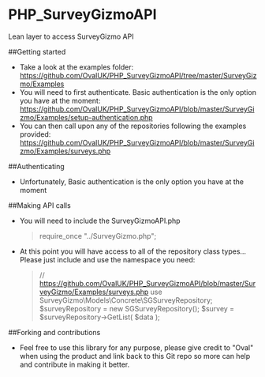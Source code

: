 PHP_SurveyGizmoAPI
==================

Lean layer to access SurveyGizmo API

##Getting started

- Take a look at the examples folder: https://github.com/OvalUK/PHP_SurveyGizmoAPI/tree/master/SurveyGizmo/Examples
- You will need to first authenticate. Basic authentication is the only option you have at the moment: https://github.com/OvalUK/PHP_SurveyGizmoAPI/blob/master/SurveyGizmo/Examples/setup-authentication.php
- You can then call upon any of the repositories following the examples provided: https://github.com/OvalUK/PHP_SurveyGizmoAPI/blob/master/SurveyGizmo/Examples/surveys.php

##Authenticating

- Unfortunately, Basic authentication is the only option you have at the moment

##Making API calls

- You will need to include the SurveyGizmoAPI.php

    > require_once "../SurveyGizmo.php"; 

- At this point you will have access to all of the repository class types... Please just include and use the namespace you need:

    > // https://github.com/OvalUK/PHP_SurveyGizmoAPI/blob/master/SurveyGizmo/Examples/surveys.php
    > use SurveyGizmo\Models\Concrete\SGSurveyRepository; 
    > $surveyRepository = new SGSurveyRepository();
    > $survey = $surveyRepository->GetList( $data ); 

##Forking and contributions

- Feel free to use this library for any purpose, please give credit to "Oval" when using the product and link back to this Git repo so more can help and contribute in making it better.
